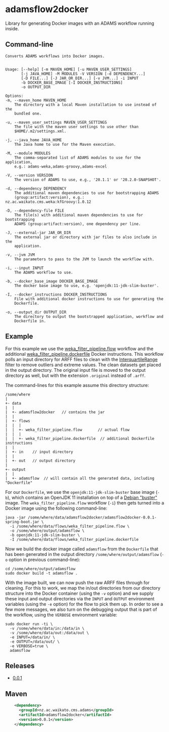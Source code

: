 # adamsflow2docker
Library for generating Docker images with an ADAMS workflow running inside.


## Command-line

```commandline
Converts ADAMS workflows into Docker images.


Usage: [--help] [-m MAVEN_HOME] [-u MAVEN_USER_SETTINGS]
       [-j JAVA_HOME] -M MODULES -V VERSION [-d DEPENDENCY...]
       [-D FILE...] [-J JAR_OR_DIR...] [-v JVM...] -i INPUT
       -b DOCKER_BASE_IMAGE [-I DOCKER_INSTRUCTIONS]
       -o OUTPUT_DIR

Options:
-m, --maven_home MAVEN_HOME
	The directory with a local Maven installation to use instead of the
	bundled one.

-u, --maven_user_settings MAVEN_USER_SETTINGS
	The file with the maven user settings to use other than
	$HOME/.m2/settings.xml.

-j, --java_home JAVA_HOME
	The Java home to use for the Maven execution.

-M, --module MODULES
	The comma-separated list of ADAMS modules to use for the application,
	e.g.: adams-weka,adams-groovy,adams-excel

-V, --version VERSION
	The version of ADAMS to use, e.g., '20.1.1' or '20.2.0-SNAPSHOT'.

-d, --dependency DEPENDENCY
	The additional maven dependencies to use for bootstrapping ADAMS
	(group:artifact:version), e.g.: nz.ac.waikato.cms.weka:kfGroovy:1.0.12

-D, --dependency-file FILE
	The file(s) with additional maven dependencies to use for bootstrapping
	ADAMS (group:artifact:version), one dependency per line.

-J, --external-jar JAR_OR_DIR
	The external jar or directory with jar files to also include in the
	application.

-v, --jvm JVM
	The parameters to pass to the JVM to launch the workflow with.

-i, --input INPUT
	The ADAMS workflow to use.

-b, --docker_base_image DOCKER_BASE_IMAGE
	The docker base image to use, e.g. 'openjdk:11-jdk-slim-buster'.

-I, --docker_instructions DOCKER_INSTRUCTIONS
	File with additional docker instructions to use for generating the
	Dockerfile.

-o, --output_dir OUTPUT_DIR
	The directory to output the bootstrapped application, workflow and
	Dockerfile in.
```

## Example

For this example we use the [weka_filter_pipeline.flow](src/main/flows/weka_filter_pipeline.flow)
workflow and the additional [weka_filter_pipeline.dockerfile](src/main/flows/weka_filter_pipeline.dockerfile)
Docker instructions. This workflow polls an input directory for ARFF files to clean with 
the [InterquartileRange](https://weka.sourceforge.io/doc.dev/weka/filters/unsupervised/attribute/InterquartileRange.html)
filter to remove outliers and extreme values. The clean datasets get placed in the 
output directory. The original input file is moved to the output directory as well,
but with the extension `.original` instead of `.arff`.

The command-lines for this example assume this directory structure:

```
/some/where
|
+- data
|  |
|  +- adamsflow2docker   // contains the jar
|  |
|  +- flows
|  |  |
|  |  +- weka_filter_pipeline.flow       // actual flow
|  |  |
|  |  +- weka_filter_pipeline.dockerfile  // additional Dockerfile instructions
|  |
|  +- in    // input directory
|  |
|  +- out   // output directory
|
+- output
|  |
|  +- adamsflow  // will contain all the generated data, including "Dockerfile"
```

For our `Dockerfile`, we use the `openjdk:11-jdk-slim-buster` base image (`-b`), which
contains an OpenJDK 11 installation on top of a [Debian "buster"](https://www.debian.org/releases/buster/)
image. The `weka_filter_pipeline.flow` workflow (`-i`) then gets turned into a
Docker image using the following command-line:

```commandline
java -jar /some/where/data/adamsflow2docker/adamsflow2docker-0.0.1-spring-boot.jar \
  -i /some/where/data/flows/weka_filter_pipeline.flow \ 
  -o /some/where/output/adamsflow \
  -b openjdk:11-jdk-slim-buster \
  -I /some/where/data/flows/weka_filter_pipeline.dockerfile  
```

Now we build the docker image called `adamsflow` from the `Dockerfile`
that has been generated in the output directory `/some/where/output/adamsflow` 
(`-o` option in previous command-line):

```
cd /some/where/output/adamsflow
sudo docker build -t adamsflow .
```

With the image built, we can now push the raw ARFF files through for cleaning.
For this to work, we map the in/out directories from our directory structure
into the Docker container (using the `-v` option) and we supply these input
and output directories via the `INPUT` and `OUTPUT` environment variables (using 
the `-e` option) for the flow to pick them up. In order to see a few more 
messages, we also turn on the debugging output that is part of the workflow, 
using the `VERBOSE` environment variable:

```
sudo docker run -ti \
  -v /some/where/data/in:/data/in \
  -v /some/where/data/out:/data/out \
  -e INPUT=/data/in/ \
  -e OUTPUT=/data/out/ \
  -e VERBOSE=true \
  adamsflow
```


## Releases

* [0.0.1](https://github.com/waikato-datamining/adamsflow2docker/releases/download/adamsflow2docker-0.0.1/adamsflow2docker-0.0.1-spring-boot.jar)


## Maven

```xml
    <dependency>
      <groupId>nz.ac.waikato.cms.adams</groupId>
      <artifactId>adamsflow2docker</artifactId>
      <version>0.0.1</version>
    </dependency>
```
